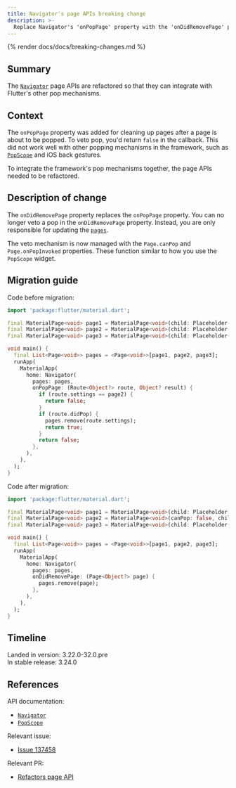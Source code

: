 ```yaml
---
title: Navigator's page APIs breaking change
description: >-
  Replace Navigator's 'onPopPage' property with the 'onDidRemovePage' property.
---
```


{% render docs/docs/breaking-changes.md %}

## Summary

The [`Navigator`][] page APIs are refactored so that
they can integrate with Flutter's other pop mechanisms.

## Context

The `onPopPage` property was added for cleaning up pages after
a page is about to be popped.
To veto pop, you'd return `false` in the callback.
This did not work well with other popping mechanisms in the framework,
such as [`PopScope`][] and iOS back gestures.

To integrate the framework's pop mechanisms together,
the page APIs needed to be refactored.

## Description of change

The `onDidRemovePage` property replaces the `onPopPage` property.
You can no longer veto a pop in the `onDidRemovePage` property.
Instead, you are only responsible for updating the [`pages`][].

The veto mechanism is now managed with the
`Page.canPop` and `Page.onPopInvoked` properties.
These function similar to how you use the `PopScope` widget.

[`pages`]: {{site.api}}/flutter/widgets/Navigator/pages.html

## Migration guide

Code before migration:

```dart
import 'package:flutter/material.dart';

final MaterialPage<void> page1 = MaterialPage<void>(child: Placeholder());
final MaterialPage<void> page2 = MaterialPage<void>(child: Placeholder());
final MaterialPage<void> page3 = MaterialPage<void>(child: Placeholder());

void main() {
  final List<Page<void>> pages = <Page<void>>[page1, page2, page3];
  runApp(
    MaterialApp(
      home: Navigator(
        pages: pages,
        onPopPage: (Route<Object?> route, Object? result) {
          if (route.settings == page2) {
            return false;
          }
          if (route.didPop) {
            pages.remove(route.settings);
            return true;
          }
          return false;
        },
      ),
    ),
  );
}
```

Code after migration:

```dart
import 'package:flutter/material.dart';

final MaterialPage<void> page1 = MaterialPage<void>(child: Placeholder());
final MaterialPage<void> page2 = MaterialPage<void>(canPop: false, child: Placeholder());
final MaterialPage<void> page3 = MaterialPage<void>(child: Placeholder());

void main() {
  final List<Page<void>> pages = <Page<void>>[page1, page2, page3];
  runApp(
    MaterialApp(
      home: Navigator(
        pages: pages,
        onDidRemovePage: (Page<Object?> page) {
          pages.remove(page);
        },
      ),
    ),
  );
}
```

## Timeline

Landed in version: 3.22.0-32.0.pre<br>
In stable release: 3.24.0

## References

API documentation:

* [`Navigator`][]
* [`PopScope`][]

Relevant issue:

* [Issue 137458][]

Relevant PR:

* [Refactors page API][]

[Refactors page API]: {{site.repo.flutter}}/pull/137792
[`Navigator`]: {{site.api}}/flutter/widgets/Navigator-class.html
[`PopScope`]: {{site.api}}/flutter/widgets/PopScope-class.html
[Issue 137458]: {{site.repo.flutter}}/issues/137458
